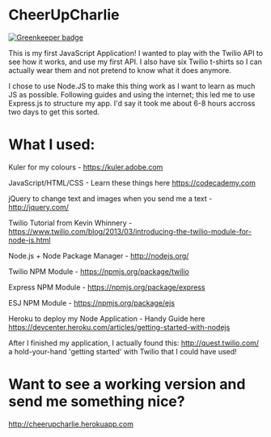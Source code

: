 CheerUpCharlie
==============

[![Greenkeeper badge](https://badges.greenkeeper.io/Charlotteis/CheerUpCharlie.svg)](https://greenkeeper.io/)

This is my first JavaScript Application!
I wanted to play with the Twilio API to see how it works, and use my first API. I also have six Twilio t-shirts so I can actually wear them and not pretend to know what it does anymore.

I chose to use Node.JS to make this thing work as I want to learn as much JS as possible.
Following guides and using the internet; this led me to use Express.js to structure my app. 
I'd say it took me about 6-8 hours accross two days to get this sorted.

What I used:
==============

Kuler for my colours - https://kuler.adobe.com

JavaScript/HTML/CSS - Learn these things here https://codecademy.com

jQuery to change text and images when you send me a text - http://jquery.com/

Twilio Tutorial from Kevin Whinnery - https://www.twilio.com/blog/2013/03/introducing-the-twilio-module-for-node-js.html

Node.js + Node Package Manager - http://nodejs.org/

Twilio NPM Module - https://npmjs.org/package/twilio

Express NPM Module - https://npmjs.org/package/express

ESJ NPM Module - https://npmjs.org/package/ejs

Heroku to deploy my Node Application - Handy Guide here https://devcenter.heroku.com/articles/getting-started-with-nodejs


After I finished my application, I actually found this: http://quest.twilio.com/ a hold-your-hand 'getting started' with Twilio that I could have used!


Want to see a working version and send me something nice?
===

http://cheerupcharlie.herokuapp.com



